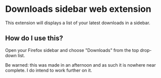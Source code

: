 # Downloads sidebar web extension

This extension will displays a list of your latest downloads in a sidebar.

## How do I use this?

Open your Firefox sidebar and choose "Downloads" from the top drop-down list.

Be warned: this was made in an afternoon and as such it is nowhere near complete. I do intend to work further on it.